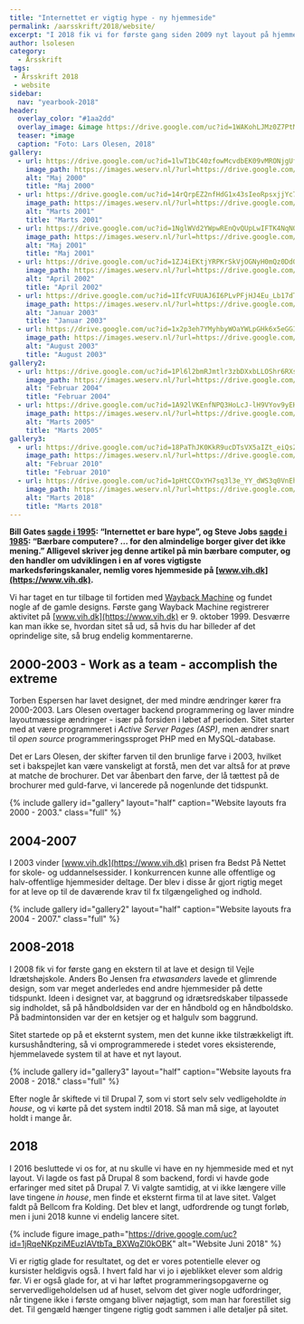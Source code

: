 ```yaml
---
title: "Internettet er vigtig hype - ny hjemmeside"
permalink: /aarsskrift/2018/website/
excerpt: "I 2018 fik vi for første gang siden 2009 nyt layout på hjemmesiden. Vi gennemgår de tidligere designs."
author: lsolesen
category:
  - Årsskrift
tags:
 - Årsskrift 2018
 - website
sidebar:
  nav: "yearbook-2018"
header:
  overlay_color: "#1aa2dd"
  overlay_image: &image https://drive.google.com/uc?id=1WAKohLJMz0Z7PtMrIBPlzEdL_b2lm8Xw
  teaser: *image
  caption: "Foto: Lars Olesen, 2018"
gallery:
  - url: https://drive.google.com/uc?id=1lwT1bC40zfowMcvdbEK09vMRONjgUfO5
    image_path: https://images.weserv.nl/?url=https://drive.google.com/uc?id=1lwT1bC40zfowMcvdbEK09vMRONjgUfO5&w=400
    alt: "Maj 2000"
    title: "Maj 2000"
  - url: https://drive.google.com/uc?id=14rQrpEZ2nfHdG1x43sIeoRpsxjjYc7f6
    image_path: https://images.weserv.nl/?url=https://drive.google.com/uc?id=14rQrpEZ2nfHdG1x43sIeoRpsxjjYc7f6&w=400
    alt: "Marts 2001"
    title: "Marts 2001"
  - url: https://drive.google.com/uc?id=1NglWVd2YWpwREnQvQUpLwIFTK4NqNOyf
    image_path: https://images.weserv.nl/?url=https://drive.google.com/uc?id=1NglWVd2YWpwREnQvQUpLwIFTK4NqNOyf&w=400
    alt: "Maj 2001"
    title: "Maj 2001"
  - url: https://drive.google.com/uc?id=1ZJ4iEKtjYRPKrSkVjOGNyH0mQz0DdQI5
    image_path: https://images.weserv.nl/?url=https://drive.google.com/uc?id=1ZJ4iEKtjYRPKrSkVjOGNyH0mQz0DdQI5&w=400
    alt: "April 2002"
    title: "April 2002"
  - url: https://drive.google.com/uc?id=1IfcVFUUAJ6I6PLvPFjHJ4Eu_Lb17dTui
    image_path: https://images.weserv.nl/?url=https://drive.google.com/uc?id=1IfcVFUUAJ6I6PLvPFjHJ4Eu_Lb17dTui&w=400
    alt: "Januar 2003"
    title: "Januar 2003"
  - url: https://drive.google.com/uc?id=1x2p3eh7YMyhbyWOaYWLpGHk6x5eGGILE
    image_path: https://images.weserv.nl/?url=https://drive.google.com/uc?id=1x2p3eh7YMyhbyWOaYWLpGHk6x5eGGILE&w=400
    alt: "August 2003"
    title: "August 2003"
gallery2:
  - url: https://drive.google.com/uc?id=1Pl6l2bmRJmtlr3zbDXxbLLOShr6RXsH_
    image_path: https://images.weserv.nl/?url=https://drive.google.com/uc?id=1Pl6l2bmRJmtlr3zbDXxbLLOShr6RXsH_&w=400
    alt: "Februar 2004"
    title: "Februar 2004"
  - url: https://drive.google.com/uc?id=1A92lVKEnfNPQ3HoLcJ-lH9VYov9yEH2v
    image_path: https://images.weserv.nl/?url=https://drive.google.com/uc?id=1A92lVKEnfNPQ3HoLcJ-lH9VYov9yEH2v&w=400
    alt: "Marts 2005"
    title: "Marts 2005"
gallery3:
  - url: https://drive.google.com/uc?id=18PaThJK0KkR9ucDTsVX5aIZt_eiQsZWm
    image_path: https://images.weserv.nl/?url=https://drive.google.com/uc?id=18PaThJK0KkR9ucDTsVX5aIZt_eiQsZWm&w=400
    alt: "Februar 2010"
    title: "Februar 2010"
  - url: https://drive.google.com/uc?id=1pHtCCOxYH7sq3l3e_YY_dWS3q0VnEhOK
    image_path: https://images.weserv.nl/?url=https://drive.google.com/uc?id=1pHtCCOxYH7sq3l3e_YY_dWS3q0VnEhOK&w=400
    alt: "Marts 2018"
    title: "Marts 2018"
---
```


**Bill Gates [sagde i 1995](https://techtjek.blogs.business.dk/2009/12/28/internettet-er-bare-hype-hvem-sagde-det/): “Internettet er bare hype”, og Steve Jobs [sagde i 1985](https://techtjek.blogs.business.dk/2009/12/28/internettet-er-bare-hype-hvem-sagde-det/): “Bærbare computere? … for den almindelige borger giver det ikke mening.” Alligevel skriver jeg denne artikel på min bærbare computer, og den handler om udviklingen i en af vores vigtigste markedsføringskanaler, nemlig vores hjemmeside på [www.vih.dk](https://www.vih.dk).**

Vi har taget en tur tilbage til fortiden med [Wayback Machine](https://web.archive.org/web/*/https://www.vih.dk) og fundet nogle af de gamle designs. Første gang Wayback Machine registrerer aktivitet på [www.vih.dk](https://www.vih.dk) er 9. oktober 1999. Desværre kan man ikke se, hvordan sitet så ud, så hvis du har billeder af det oprindelige site, så brug endelig kommentarerne.

## 2000-2003 - Work as a team - accomplish the extreme

Torben Espersen har lavet designet, der med mindre ændringer kører fra 2000-2003. Lars Olesen overtager backend programmering og laver mindre layoutmæssige ændringer - især på forsiden i løbet af perioden. Sitet starter med at være programmeret i _Active Server Pages (ASP)_, men ændrer snart til _open source_ programmeringssproget PHP med en MySQL-database.

Det er Lars Olesen, der skifter farven til den brunlige farve i 2003, hvilket set i bakspejlet kan være vanskeligt at forstå, men det var altså for at prøve at matche de brochurer. Det var åbenbart den farve, der lå tættest på de brochurer med guld-farve, vi lancerede på nogenlunde det tidspunkt.

{% include gallery id="gallery" layout="half" caption="Website layouts fra 2000 - 2003." class="full" %}

## 2004-2007

I 2003 vinder [www.vih.dk](https://www.vih.dk) prisen fra Bedst På Nettet for skole- og uddannelsessider. I konkurrencen kunne alle offentlige og halv-offentlige hjemmesider deltage. Der blev i disse år gjort rigtig meget for at leve op til de daværende krav til fx tilgængelighed og indhold.

{% include gallery id="gallery2" layout="half" caption="Website layouts fra 2004 - 2007." class="full" %}

## 2008-2018

I 2008 fik vi for første gang en ekstern til at lave et design til Vejle Idrætshøjskole. Anders Bo Jensen fra _etwasanders_ lavede et glimrende design, som var meget anderledes end andre hjemmesider på dette tidspunkt. Ideen i designet var, at baggrund og idrætsredskaber tilpassede sig indholdet, så på håndboldsiden var der en håndbold og en håndboldsko. På badmintonsiden var der en ketsjer og et halgulv som baggrund.

Sitet startede op på et eksternt system, men det kunne ikke tilstrækkeligt ift. kursushåndtering, så vi omprogrammerede i stedet vores eksisterende, hjemmelavede system til at have et nyt layout.

{% include gallery id="gallery3" layout="half" caption="Website layouts fra 2008 - 2018." class="full" %}

Efter nogle år skiftede vi til Drupal 7, som vi stort selv selv vedligeholdte _in house_, og vi kørte på det system indtil 2018. Så man må sige, at layoutet holdt i mange år.

## 2018

I 2016 besluttede vi os for, at nu skulle vi have en ny hjemmeside med et nyt layout. Vi lagde os fast på Drupal 8 som backend, fordi vi havde gode erfaringer med sitet på Drupal 7. Vi valgte samtidig, at vi ikke længere ville lave tingene _in house_, men finde et eksternt firma til at lave sitet. Valget faldt på Bellcom fra Kolding. Det blev et langt, udfordrende og tungt forløb, men i juni 2018 kunne vi endelig lancere sitet.

{% include figure image_path="https://drive.google.com/uc?id=1jRqeNKpziMEuzIAVtbTa_BXWqZl0kOBK" alt="Website Juni 2018" %}

Vi er rigtig glade for resultatet, og det er vores potentielle elever og kursister heldigvis også. I hvert fald har vi jo i øjeblikket elever som aldrig før. Vi er også glade for, at vi har løftet programmeringsopgaverne og servervedligeholdelsen ud af huset, selvom det giver nogle udfordringer, når tingene ikke i første omgang bliver nøjagtigt, som man har forestillet sig det. Til gengæld hænger tingene rigtig godt sammen i alle detaljer på sitet.
